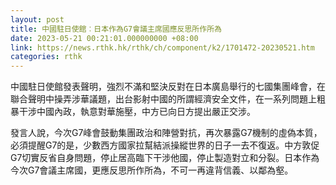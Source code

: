 ```yaml
---
layout: post
title: 中國駐日使館︰日本作為G7會議主席國應反思所作所為
date: 2023-05-21 00:21:01.000000000 +08:00
link: https://news.rthk.hk/rthk/ch/component/k2/1701472-20230521.htm
categories: rthk
---
```


中國駐日使館發表聲明，強烈不滿和堅決反對在日本廣島舉行的七國集團峰會，在聯合聲明中操弄涉華議題，出台影射中國的所謂經濟安全文件，在一系列問題上粗暴干涉中國內政，執意對華施壓，中方已向日方提出嚴正交涉。

發言人說，今次G7峰會鼓動集團政治和陣營對抗，再次暴露G7機制的虛偽本質，必須提醒G7的是，少數西方國家拉幫結派操縱世界的日子一去不復返。中方敦促G7切實反省自身問題，停止居高臨下干涉他國，停止製造對立和分裂。日本作為今次G7會議主席國，更應反思所作所為，不可一再違背信義、以鄰為壑。
